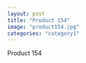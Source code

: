 ```yaml
---
layout: post
title: "Product 154"
image: "product154.jpg"
categories: "category1"
---
```

Product 154

